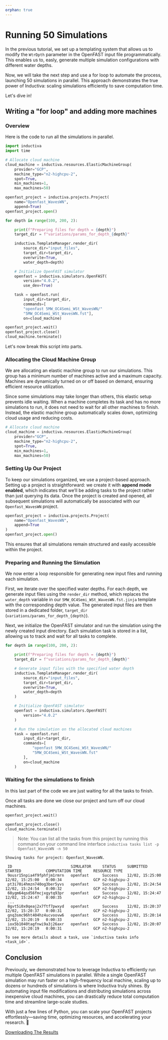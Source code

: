```yaml
---
orphan: true
---
```


# Running 50 Simulations

In the previous tutorial, we set up a templating system that allows us to
modify the `WtrDpth` parameter in the OpenFAST input file programmatically.
This enables us to, easly, generate multiple simulation configurations with different
water depths.

Now, we will take the next step and use a for loop to automate the process,
launching 50 simulations in parallel. This approach demonstrates the true power
of Inductiva: scaling simulations efficiently to save computation time.

Let's dive in!

## Writing a "for loop" and adding more machines


### Overview
Here is the code to run all the simulations in parallel.

```python
import inductiva
import time

# Allocate cloud machine
cloud_machine = inductiva.resources.ElasticMachineGroup(
    provider="GCP",
    machine_type="n2-highcpu-2",
    spot=True,
    min_machines=1,
    max_machines=50)

openfast_project = inductiva.projects.Project(
    name="Openfast_WavesWN",
    append=True)
openfast_project.open()

for depth in range(100, 200, 2):

    print(f"Preparing files for depth = {depth}")
    target_dir = f"variations/params_for_depth_{depth}"

    inductiva.TemplateManager.render_dir(
        source_dir="input_files",
        target_dir=target_dir,
        overwrite=True,
        water_depth=depth)

    # Initialize OpenFAST simulator
    openfast = inductiva.simulators.OpenFAST(
        version="4.0.2",
        use_dev=True)

    task = openfast.run(
        input_dir=target_dir,
        commands=[
        "openfast 5MW_OC4Semi_WSt_WavesWN/"
        "5MW_OC4Semi_WSt_WavesWN.fst"],
        on=cloud_machine)

openfast_project.wait()
openfast_project.close()
cloud_machine.terminate()
```

Let's now break this script into parts.

### Allocating the Cloud Machine Group  

We are allocating an elastic machine group to run our simulations. This group
has a minimum number of machines active and a maximum capacity. Machines are
dynamically turned on or off based on demand, ensuring efficient resource utilization.  

Since some simulations may take longer than others, this elastic setup prevents
idle waiting. When a machine completes its task and has no more simulations to
run, it does not need to wait for all other machines to finish. Instead, the
elastic machine group automatically scales down, optimizing cloud usage and
reducing costs.


```python
# Allocate cloud machine
cloud_machine = inductiva.resources.ElasticMachineGroup(
    provider="GCP",
    machine_type="n2-highcpu-2",
    spot=True,
    min_machines=1,
    max_machines=50)
```

### Setting Up Our Project  

To keep our simulations organized, we use a project-based approach. Setting up
a project is straightforward: we create it with **append mode enabled**, which
indicates that we’ll be adding tasks to the project rather than just querying
its data. Once the project is created and opened, all subsequent simulations
will automatically be associated with our `Openfast_WavesWN` project.  

```python
openfast_project = inductiva.projects.Project(
    name="Openfast_WavesWN",
    append=True
)
openfast_project.open()
```  

This ensures that all simulations remain structured and easily accessible
within the project.

### Preparing and Running the Simulation  

We now enter a loop responsible for generating new input files and running each
simulation.  

First, we iterate over the specified water depths. For each depth, we generate
input files using the `render_dir` method, which replaces the `water_depth`
variable in our `5MW_OC4Semi_WSt_WavesWN.fst.jinja` template with the
corresponding depth value. The generated input files are then stored in a
dedicated folder, `target_dir` (`variations/params_for_depth_{depth}`).  

Next, we initialize the OpenFAST simulator and run the simulation using the
newly created input directory. Each simulation task is stored in a list,
allowing us to track and wait for all tasks to complete.  

```python
for depth in range(100, 200, 2):

    print(f"Preparing files for depth = {depth}")
    target_dir = f"variations/params_for_depth_{depth}"

    # Generate input files with the specified water depth
    inductiva.TemplateManager.render_dir(
        source_dir="input_files",
        target_dir=target_dir,
        overwrite=True,
        water_depth=depth
    )

    # Initialize OpenFAST simulator
    openfast = inductiva.simulators.OpenFAST(
        version="4.0.2"
    )

    # Run the simulation on the allocated cloud machines
    task = openfast.run(
        input_dir=target_dir,
        commands=[
            "openfast 5MW_OC4Semi_WSt_WavesWN/"
            "5MW_OC4Semi_WSt_WavesWN.fst"
        ],
        on=cloud_machine
    )
```

### Waiting for the simulations to finish

In this last part of the code we are just waiting for all the tasks to finish.

Once all tasks are done we close our project and turn off our cloud machines.

```python
openfast_project.wait()

openfast_project.close()
cloud_machine.terminate()
```

>Note: You can list all the tasks from this project by running this command on
your command line interface `inductiva tasks list -p Openfast_WavesWN -n 50`

```
Showing tasks for project: Openfast_WavesWN.

 ID                          SIMULATOR     STATUS     SUBMITTED         STARTED           COMPUTATION TIME     RESOURCE TYPE
 9ousr15npia4f9fphfjm1rmrn   openfast      Success    12/02, 15:25:00   12/02, 15:25:00   0:00:34              GCP n2-highcpu-2
 pt3i70i4hmzn740og3ber5yvs   openfast      Success    12/02, 15:24:54   12/02, 15:24:54   0:00:32              GCP n2-highcpu-2
 60ygm64qsd56fmcjxgytq93pr   openfast      Success    12/02, 15:24:47   12/02, 15:24:47   0:00:35              GCP n2-highcpu-2
 ...
 8gvt5i0x0qeaj2x7ftf7pwxyd   openfast      Success    12/02, 15:20:37   12/02, 15:20:37   0:00:31              GCP n2-highcpu-2
 gnq3smc96ht404hz4ucvoovw6   openfast      Success    12/02, 15:20:14   12/02, 15:20:19   0:00:33              GCP n2-highcpu-2
 iox5b1040tagfnwi9a3j26axr   openfast      Success    12/02, 15:20:07   12/02, 15:20:19   0:00:31              GCP n2-highcpu-2

To see more details about a task, use `inductiva tasks info <task_id>`.
```

## Conclusion  

Previously, we demonstrated how to leverage Inductiva to efficiently run
multiple OpenFAST simulations in parallel. While a single OpenFAST simulation
may run faster on a high-frequency local machine, scaling up to dozens or
hundreds of simulations is where Inductiva truly shines. By automating input
file modifications and distributing simulations across inexpensive cloud
machines, you can drastically reduce total computation time and streamline
large-scale studies.  

With just a few lines of Python, you can scale your OpenFAST projects
effortlessly—saving time, optimizing resources, and accelerating your research. 🚀

[Downloading The Results](OpenFASTAdvanced_Part6.md)
